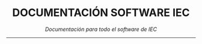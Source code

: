 <h1 align="center">DOCUMENTACIÓN SOFTWARE IEC</h1>

<p align="center">
  <em>Documentación para todo el software de IEC</em>
</p>

---

<p style="text-align: justify;"></p>
